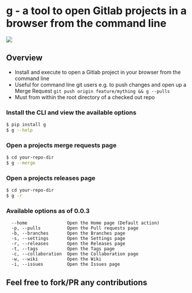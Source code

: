 # g - a tool to open Gitlab projects in a browser from the command line
![](https://gitlab.com/gitlab-com/gitlab-artwork/raw/master/logo/logo-square.png)

## Overview
* Install and execute to open a Gitlab project in your browser from the command line
* Useful for command line git users e.g. to push changes and open up a Merge Request `git push origin feature/mything && g --pulls`
* Must from within the root directory of a checked out repo

### Install the CLI and view the available options
```bash
$ pip install g
$ g --help
```

### Open a projects merge requests page
```bash
$ cd your-repo-dir
$ g --merge
```

### Open a projects releases page
```bash
$ cd your-repo-dir
$ g -r
```

### Available options as of 0.0.3
```
  --home               Open the Home page (Default action)
  -p, --pulls          Open the Pull requests page
  -b, --branches       Open the Branches page
  -s, --settings       Open the Settings page
  -r, --releases       Open the Releases page
  -t, --tags           Open the Tags page
  -c, --collaboration  Open the Collaboration page
  -w, --wiki           Open the Wiki
  -i, --issues         Open the Issues page
```

## Feel free to fork/PR any contributions
